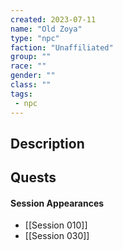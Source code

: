 ```yaml
---
created: 2023-07-11
name: "Old Zoya"
type: "npc"
faction: "Unaffiliated"
group: ""
race: ""
gender: ""
class: ""
tags:
 - npc
---
```

## Description


## Quests
<!-- QueryToSerialize: TASK FROM "TTRPG/Drakkenheim/Quests" WHERE !completed AND contains(outlinks, [[Old Zoya]]) -->

#### Session Appearances
<!-- QueryToSerialize: LIST FROM [[Old Zoya]] WHERE file.folder = "TTRPG/Drakkenheim/Sessions" -->
<!-- SerializedQuery: LIST FROM [[Old Zoya]] WHERE file.folder = "TTRPG/Drakkenheim/Sessions" -->
- [[Session 010]]
- [[Session 030]]
<!-- SerializedQuery END -->



